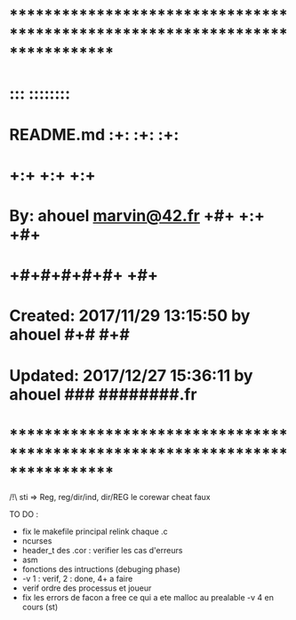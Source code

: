 # **************************************************************************** #
#                                                                              #
#                                                         :::      ::::::::    #
#    README.md                                          :+:      :+:    :+:    #
#                                                     +:+ +:+         +:+      #
#    By: ahouel <marvin@42.fr>                      +#+  +:+       +#+         #
#                                                 +#+#+#+#+#+   +#+            #
#    Created: 2017/11/29 13:15:50 by ahouel            #+#    #+#              #
#    Updated: 2017/12/27 15:36:11 by ahouel           ###   ########.fr        #
#                                                                              #
# **************************************************************************** #

/!\ sti => Reg, reg/dir/ind, dir/REG
le corewar cheat faux


TO DO :

- fix le makefile principal relink chaque .c
- ncurses
- header_t des .cor : verifier les cas d'erreurs
- asm
- fonctions des intructions (debuging phase)
- -v 1 : verif, 2 : done, 4+ a faire
- verif ordre des processus et joueur
- fix les errors de facon a free ce qui a ete malloc au prealable
-v 4 en cours (st)
